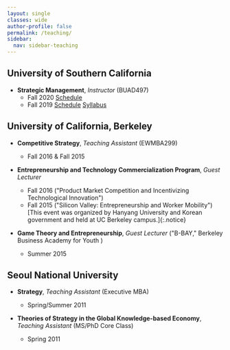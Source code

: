 ```yaml
---
layout: single
classes: wide
author-profile: false
permalink: /teaching/
sidebar:
  nav: sidebar-teaching
---
```

## University of Southern California

+ **Strategic Management**, *Instructor* (BUAD497)
  + Fall 2020 <a href="https://classes.usc.edu/term-20203/course/buad-497/" class="btn btn--info btn--small">Schedule</a>
  + Fall 2019 <a href="https://classes.usc.edu/term-20193/course/buad-497/" class="btn btn--info btn--small">Schedule</a>
  <a href="https://web-app.usc.edu/soc/syllabus/20193/15102.pdf" class="btn btn--warning btn--small">Syllabus</a>

## University of California, Berkeley

+ **Competitive Strategy**, *Teaching Assistant* (EWMBA299)
  + Fall 2016 & Fall 2015

+ **Entrepreneurship and Technology Commercialization Program**, *Guest Lecturer*
  + Fall 2016 ("Product Market Competition and Incentivizing Technological Innovation")
  + Fall 2015 ("Silicon Valley: Entrepreneurship and Worker Mobility")
  [This event was organized by Hanyang University and Korean government and held at UC Berkeley campus.]{:.notice}

+ **Game Theory and Entrepreneurship**, *Guest Lecturer* ("B-BAY," Berkeley Business Academy for Youth )
  + Summer 2015

## Seoul National University

+ **Strategy**, *Teaching Assistant* (Executive MBA)
  + Spring/Summer 2011

+ **Theories of Strategy in the Global Knowledge-based Economy**, *Teaching Assistant* (MS/PhD Core Class)
  + Spring 2011
